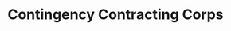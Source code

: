---
# This topic lives at
# https://digital.gov/topics/contingency-contracting-corps

# Topic Title
title: "Contingency Contracting Corps"

# description — keep it short and clear
summary: ""

# Weight
weight: 1

# For more information on managing topics,
# see https://github.com/GSA/digitalgov.gov/wiki/topics
---